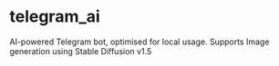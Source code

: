 # telegram_ai
AI-powered Telegram bot, optimised for local usage. Supports Image generation using Stable Diffusion v1.5

